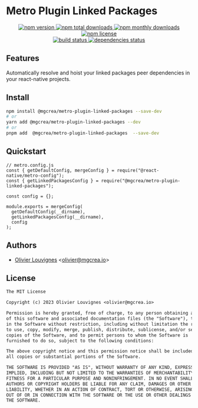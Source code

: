 # Metro Plugin Linked Packages

<!-- markdownlint-disable MD033 -->
<p align="center">
  <a href="https://www.npmjs.com/package/@mgcrea/metro-plugin-linked-packages">
    <img src="https://img.shields.io/npm/v/@mgcrea/metro-plugin-linked-packages.svg?style=for-the-badge" alt="npm version" />
  </a>
  <a href="https://www.npmjs.com/package/@mgcrea/metro-plugin-linked-packages">
    <img src="https://img.shields.io/npm/dt/@mgcrea/metro-plugin-linked-packages.svg?style=for-the-badge" alt="npm total downloads" />
  </a>
  <a href="https://www.npmjs.com/package/@mgcrea/metro-plugin-linked-packages">
    <img src="https://img.shields.io/npm/dm/@mgcrea/metro-plugin-linked-packages.svg?style=for-the-badge" alt="npm monthly downloads" />
  </a>
  <a href="https://www.npmjs.com/package/@mgcrea/metro-plugin-linked-packages">
    <img src="https://img.shields.io/npm/l/@mgcrea/metro-plugin-linked-packages.svg?style=for-the-badge" alt="npm license" />
  </a>
  <br />
  <a href="https://github.com/mgcrea/metro-plugin-linked-packages/actions/workflows/main.yaml">
    <img src="https://img.shields.io/github/actions/workflow/status/mgcrea/metro-plugin-linked-packages/main.yml?style=for-the-badge&branch=master" alt="build status" />
  </a>
  <a href="https://depfu.com/github/mgcrea/metro-plugin-linked-packages">
    <img src="https://img.shields.io/depfu/dependencies/github/mgcrea/metro-plugin-linked-packages?style=for-the-badge" alt="dependencies status" />
  </a>
</p>
<!-- markdownlint-enable MD037 -->

## Features

Automatically resolve and hoist your linked packages peer dependencies in your react-native projects.

## Install

```bash
npm install @mgcrea/metro-plugin-linked-packages --save-dev
# or
yarn add @mgcrea/metro-plugin-linked-packages --dev
# or
pnpm add  @mgcrea/metro-plugin-linked-packages  --save-dev
```

## Quickstart

```tsx
// metro.config.js
const { getDefaultConfig, mergeConfig } = require("@react-native/metro-config");
const { getLinkedPackagesConfig } = require("@mgcrea/metro-plugin-linked-packages");

const config = {};

module.exports = mergeConfig(
  getDefaultConfig(__dirname),
  getLinkedPackagesConfig(__dirname),
  config
);
```

## Authors

- [Olivier Louvignes](https://github.com/mgcrea) <<olivier@mgcrea.io>>

## License

```txt
The MIT License

Copyright (c) 2023 Olivier Louvignes <olivier@mgcrea.io>

Permission is hereby granted, free of charge, to any person obtaining a copy
of this software and associated documentation files (the "Software"), to deal
in the Software without restriction, including without limitation the rights
to use, copy, modify, merge, publish, distribute, sublicense, and/or sell
copies of the Software, and to permit persons to whom the Software is
furnished to do so, subject to the following conditions:

The above copyright notice and this permission notice shall be included in
all copies or substantial portions of the Software.

THE SOFTWARE IS PROVIDED "AS IS", WITHOUT WARRANTY OF ANY KIND, EXPRESS OR
IMPLIED, INCLUDING BUT NOT LIMITED TO THE WARRANTIES OF MERCHANTABILITY,
FITNESS FOR A PARTICULAR PURPOSE AND NONINFRINGEMENT. IN NO EVENT SHALL THE
AUTHORS OR COPYRIGHT HOLDERS BE LIABLE FOR ANY CLAIM, DAMAGES OR OTHER
LIABILITY, WHETHER IN AN ACTION OF CONTRACT, TORT OR OTHERWISE, ARISING FROM,
OUT OF OR IN CONNECTION WITH THE SOFTWARE OR THE USE OR OTHER DEALINGS IN
THE SOFTWARE.
```
